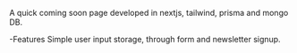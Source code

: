 A quick coming soon page developed in nextjs, tailwind, prisma and mongo DB.

-Features
Simple user input storage, through form and newsletter signup.
